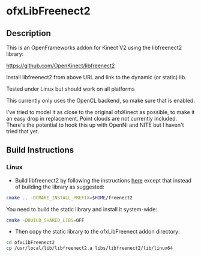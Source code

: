 ofxLibFreenect2
===============


Description
-----------

This is an OpenFrameworks addon for Kinect V2 using the libfreenect2 library:

https://github.com/OpenKinect/libfreenect2

Install libfreenect2 from above URL and link to the dynamic (or static) lib.

Tested under Linux but should work on all platforms

This currently only uses the OpenCL backend, so make sure that is enabled.

I've tried to model it as close to the original ofxKinect as possible, to make it an easy drop in replacement. Point clouds are not currently included. There's the potential to hook this up with OpenNI and NITE but I haven't tried that yet.


Build Instructions
------------------

### Linux


- Build libfreenect2 by following the instructions [here](https://github.com/OpenKinect/libfreenect2#linux) except that instead of building the library as suggested:
```bash
cmake .. -DCMAKE_INSTALL_PREFIX=$HOME/freenect2
```
You need to build the static library and install it system-wide:
```bash
cmake -DBUILD_SHARED_LIBS=OFF
```
- Then copy the static library to the ofxLibFreenect addon directory:
```bash
cd ofxLibFreenect2
cp /usr/local/lib/libfreenect2.a libs/libfreenect2/lib/linux64
```




